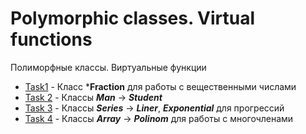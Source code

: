 # Polymorphic classes. Virtual functions
Полиморфные классы. Виртуальные функции

* [Task1](https://github.com/Drapegnik/bsu/tree/master/programming/c%2B%2B/lab9/task1) - Класс ***Fraction** для работы с вещественными числами
* [Task 2](https://github.com/Drapegnik/bsu/tree/master/programming/c%2B%2B/lab9/task2) - Классы ***Man*** -> ***Student***
* [Task 3](https://github.com/Drapegnik/bsu/tree/master/programming/c%2B%2B/lab9/task3) - Классы ***Series*** -> ***Liner***, ***Exponential*** для прогрессий
* [Task 4](https://github.com/Drapegnik/bsu/tree/master/programming/c%2B%2B/lab9/task4) - Классы ***Array*** -> ***Polinom*** для работы с многочленами